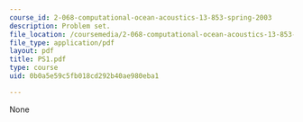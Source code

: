 ```yaml
---
course_id: 2-068-computational-ocean-acoustics-13-853-spring-2003
description: Problem set.
file_location: /coursemedia/2-068-computational-ocean-acoustics-13-853-spring-2003/0b0a5e59c5fb018cd292b40ae980eba1_PS1.pdf
file_type: application/pdf
layout: pdf
title: PS1.pdf
type: course
uid: 0b0a5e59c5fb018cd292b40ae980eba1

---
```

None